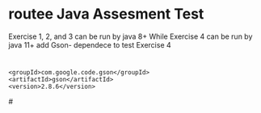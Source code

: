 # routee Java Assesment Test
Exercise 1, 2, and 3 can be run by java 8+
While Exercise 4 can be run by java 11+
add Gson- dependece to test Exercise 4

# <dependency>
    <groupId>com.google.code.gson</groupId>
    <artifactId>gson</artifactId>
    <version>2.8.6</version>
</dependency> #
